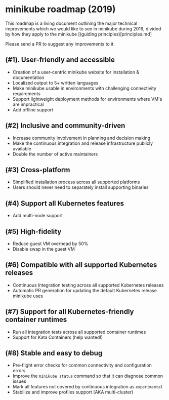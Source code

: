 # minikube roadmap (2019)

This roadmap is a living document outlining the major technical improvements which we would like to see in minikube during 2019, divided by how they apply to the minikube [(guiding principles)[principles.md]

Please send a PR to suggest any improvements to it.

## (#1). User-friendly and accessible

- Creation of a user-centric minikube website for installation & documentation
- Localized output to 5+ written languages
- Make minikube usable in environments with challenging connectivity requirements
- Support lightweight deployment methods for environments where VM's are impractical
- Add offline support

## (#2) Inclusive and community-driven

- Increase community involvement in planning and decision making
- Make the continuous integration and release infrastructure publicly available
- Double the number of active maintainers

## (#3) Cross-platform

- Simplified installation process across all supported platforms
- Users should never need to separately install supporting binaries

## (#4) Support all Kubernetes features

- Add multi-node support

## (#5) High-fidelity

- Reduce guest VM overhead by 50%
- Disable swap in the guest VM

## (#6) Compatible with all supported Kubernetes releases

- Continuous Integration testing across all supported Kubernetes releases
- Automatic PR generation for updating the default Kubernetes release minikube uses

## (#7) Support for all Kubernetes-friendly container runtimes

- Run all integration tests across all supported container runtimes
- Support for Kata Containers (help wanted!)

## (#8) Stable and easy to debug

- Pre-flight error checks for common connectivity and configuration errors
- Improve the `minikube status` command so that it can diagnose common issues
- Mark all features not covered by continuous integration as `experimental`
- Stabilize and improve profiles support (AKA multi-cluster)
